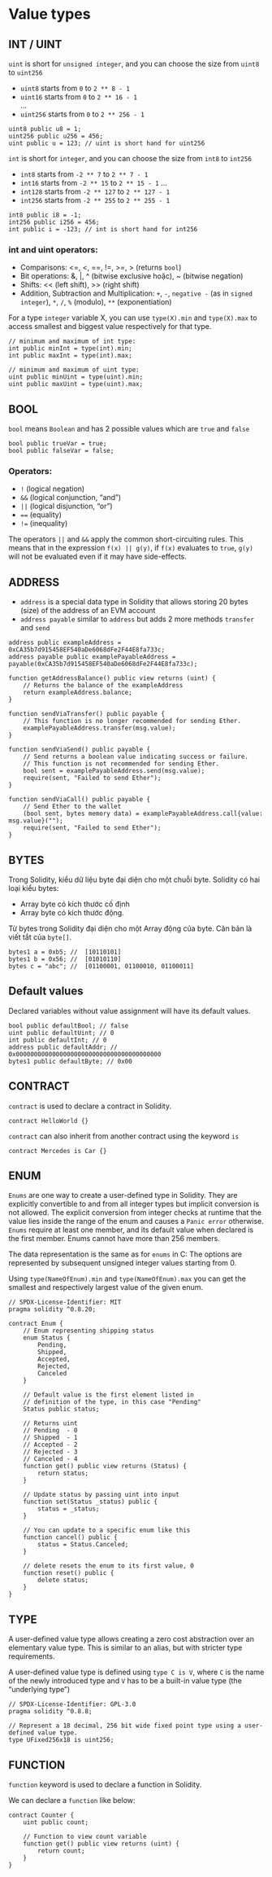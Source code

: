 # Value types

## INT / UINT
`uint` is short for `unsigned integer`, and you can choose the size from `uint8` to `uint256`   
- `uint8` starts from `0` to `2 ** 8 - 1`  
- `uint16` starts from `0` to `2 ** 16 - 1`  
...  
- `uint256` starts from `0` to `2 ** 256 - 1`  

```solidity
uint8 public u8 = 1;
uint256 public u256 = 456;
uint public u = 123; // uint is short hand for uint256
```
`int` is short for `integer`, and you can choose the size from `int8` to `int256`
- `int8` starts from `-2 ** 7` to `2 ** 7 - 1`
- `int16` starts from `-2 ** 15` to `2 ** 15 - 1`
...
- `int128` starts from `-2 ** 127` to `2 ** 127 - 1`
- `int256` starts from `-2 ** 255` to `2 ** 255 - 1`

```solidity
int8 public i8 = -1;
int256 public i256 = 456;
int public i = -123; // int is short hand for int256
```
### int and uint operators:

- Comparisons: <=, <, ==, !=, >=, > (returns `bool`)
- Bit operations: &, |, ^ (bitwise exclusive hoặc), ~ (bitwise negation)
- Shifts: << (left shift), >> (right shift)
- Addition, Subtraction and Multiplication: `+`, `-`, `negative -` (as in `signed integer`), `*`, `/`, `%` (modulo), `**` (exponentiation)

For a type `integer` variable X, you can use `type(X).min` and `type(X).max` to access smallest and biggest value respectively for that type.

```solidity
// minimum and maximum of int type: 
int public minInt = type(int).min;
int public maxInt = type(int).max;

// minimum and maximum of uint type:
uint public minUint = type(uint).min;
uint public maxUint = type(uint).max;
```

## BOOL
`bool` means `Boolean` and has 2 possible values which are `true` and `false`

```solidity
bool public trueVar = true;
bool public falseVar = false;
```

### Operators:
- `!` (logical negation)
- `&&` (logical conjunction, “and”)
- `||` (logical disjunction, “or”)
- `==` (equality)
- `!=` (inequality)

The operators `||` and `&&` apply the common short-circuiting rules. This means that in the expression `f(x) || g(y)`, if `f(x)` evaluates to `true`, `g(y)` will not be evaluated even if it may have side-effects.

## ADDRESS
- `address` is a special data type in Solidity that allows storing 20 bytes (size) of the address of an EVM account
- `address payable` similar to `address` but adds 2 more methods `transfer` and `send`

```solidity  
address public exampleAddress = 0xCA35b7d915458EF540aDe6068dFe2F44E8fa733c;
address payable public examplePayableAddress = payable(0xCA35b7d915458EF540aDe6068dFe2F44E8fa733c);

function getAddressBalance() public view returns (uint) {
    // Returns the balance of the exampleAddress
    return exampleAddress.balance;
}

function sendViaTransfer() public payable {
    // This function is no longer recommended for sending Ether.
    examplePayableAddress.transfer(msg.value);
}

function sendViaSend() public payable {
    // Send returns a boolean value indicating success or failure.
    // This function is not recommended for sending Ether.
    bool sent = examplePayableAddress.send(msg.value);
    require(sent, "Failed to send Ether");
}

function sendViaCall() public payable {
    // Send Ether to the wallet
    (bool sent, bytes memory data) = examplePayableAddress.call{value: msg.value}("");
    require(sent, "Failed to send Ether");
}
```

## BYTES
Trong Solidity, kiểu dữ liệu byte đại diện cho một chuỗi byte. 
Solidity có hai loại kiểu bytes:

 - Array byte có kích thước cố định
 - Array byte có kích thước động.

Từ bytes trong Solidity đại diện cho một Array động của byte. Căn bản là viết tắt của `byte[]`.

```solidity
bytes1 a = 0xb5; //  [10110101]
bytes1 b = 0x56; //  [01010110]
bytes c = "abc"; //  [01100001, 01100010, 01100011]
```

## Default values
Declared variables without value assignment will have its default values.

```solidity
bool public defaultBool; // false
uint public defaultUint; // 0
int public defaultInt; // 0
address public defaultAddr; // 0x0000000000000000000000000000000000000000
bytes1 public defaultByte; // 0x00
```

## CONTRACT
`contract` is used to declare a contract in Solidity.

```solidity
contract HelloWorld {}
```

`contract` can also inherit from another contract using the keyword `is`
```solidity
contract Mercedes is Car {}
```

## ENUM
`Enums` are one way to create a user-defined type in Solidity. They are explicitly convertible to and from all integer types but implicit conversion is not allowed. The explicit conversion from integer checks at runtime that the value lies inside the range of the enum and causes a `Panic error` otherwise. `Enums` require at least one member, and its default value when declared is the first member. Enums cannot have more than 256 members.

The data representation is the same as for `enums` in C: The options are represented by subsequent unsigned integer values starting from 0.

Using `type(NameOfEnum).min` and `type(NameOfEnum).max` you can get the smallest and respectively largest value of the given enum.

```solidity
// SPDX-License-Identifier: MIT
pragma solidity ^0.8.20;

contract Enum {
    // Enum representing shipping status
    enum Status {
        Pending,
        Shipped,
        Accepted,
        Rejected,
        Canceled
    }

    // Default value is the first element listed in
    // definition of the type, in this case "Pending"
    Status public status;

    // Returns uint
    // Pending  - 0
    // Shipped  - 1
    // Accepted - 2
    // Rejected - 3
    // Canceled - 4
    function get() public view returns (Status) {
        return status;
    }

    // Update status by passing uint into input
    function set(Status _status) public {
        status = _status;
    }

    // You can update to a specific enum like this
    function cancel() public {
        status = Status.Canceled;
    }

    // delete resets the enum to its first value, 0
    function reset() public {
        delete status;
    }
}
```

## TYPE
A user-defined value type allows creating a zero cost abstraction over an elementary value type. This is similar to an alias, but with stricter type requirements.

A user-defined value type is defined using `type C is V`, where `C` is the name of the newly introduced type and `V` has to be a built-in value type (the “underlying type”)

```solidity
// SPDX-License-Identifier: GPL-3.0
pragma solidity ^0.8.8;

// Represent a 18 decimal, 256 bit wide fixed point type using a user-defined value type.
type UFixed256x18 is uint256;
```

## FUNCTION
`function` keyword is used to declare a function in Solidity.

We can declare a `function` like below:

```solidity
contract Counter {
    uint public count;

    // Function to view count variable
    function get() public view returns (uint) {
        return count;
    }
}
```
